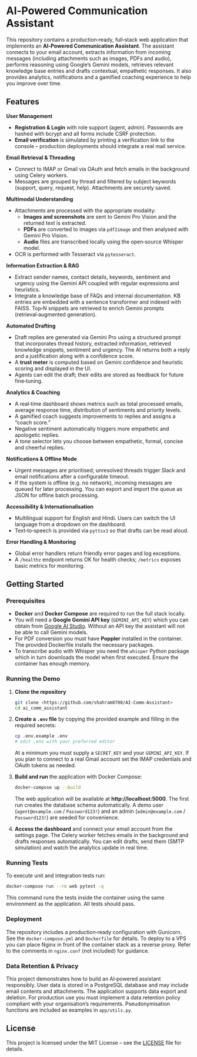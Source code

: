 # AI‑Powered Communication Assistant

This repository contains a production‑ready, full‑stack web application that implements an **AI‑Powered Communication Assistant**.  The assistant connects to your email account, extracts information from incoming messages (including attachments such as images, PDFs and audio), performs reasoning using Google’s Gemini models, retrieves relevant knowledge base entries and drafts contextual, empathetic responses.  It also provides analytics, notifications and a gamified coaching experience to help you improve over time.

## Features

**User Management**

- **Registration & Login** with role support (agent, admin).  Passwords are hashed with bcrypt and all forms include CSRF protection.
- **Email verification** is simulated by printing a verification link to the console – production deployments should integrate a real mail service.

**Email Retrieval & Threading**

- Connect to IMAP or Gmail via OAuth and fetch emails in the background using Celery workers.
- Messages are grouped by thread and filtered by subject keywords (support, query, request, help).  Attachments are securely saved.

**Multimodal Understanding**

- Attachments are processed with the appropriate modality:
  - **Images and screenshots** are sent to Gemini Pro Vision and the returned text is extracted.
  - **PDFs** are converted to images via `pdf2image` and then analysed with Gemini Pro Vision.
  - **Audio** files are transcribed locally using the open‑source Whisper model.
- OCR is performed with Tesseract via `pytesseract`.

**Information Extraction & RAG**

- Extract sender names, contact details, keywords, sentiment and urgency using the Gemini API coupled with regular expressions and heuristics.
- Integrate a knowledge base of FAQs and internal documentation.  KB entries are embedded with a sentence transformer and indexed with FAISS.  Top‑N snippets are retrieved to enrich Gemini prompts (retrieval‑augmented generation).

**Automated Drafting**

- Draft replies are generated via Gemini Pro using a structured prompt that incorporates thread history, extracted information, retrieved knowledge snippets, sentiment and urgency.  The AI returns both a reply and a justification along with a confidence score.
- A **trust meter** is computed based on Gemini confidence and heuristic scoring and displayed in the UI.
- Agents can edit the draft; their edits are stored as feedback for future fine‑tuning.

**Analytics & Coaching**

- A real‑time dashboard shows metrics such as total processed emails, average response time, distribution of sentiments and priority levels.
- A gamified coach suggests improvements to replies and assigns a “coach score.”
- Negative sentiment automatically triggers more empathetic and apologetic replies.
- A tone selector lets you choose between empathetic, formal, concise and cheerful replies.

**Notifications & Offline Mode**

- Urgent messages are prioritised; unresolved threads trigger Slack and email notifications after a configurable timeout.
- If the system is offline (e.g. no network), incoming messages are queued for later processing.  You can export and import the queue as JSON for offline batch processing.

**Accessibility & Internationalisation**

- Multilingual support for English and Hindi.  Users can switch the UI language from a dropdown on the dashboard.
- Text‑to‑speech is provided via `pyttsx3` so that drafts can be read aloud.

**Error Handling & Monitoring**

- Global error handlers return friendly error pages and log exceptions.
- A `/healthz` endpoint returns OK for health checks; `/metrics` exposes basic metrics for monitoring.

## Getting Started

### Prerequisites

- **Docker** and **Docker Compose** are required to run the full stack locally.
- You will need a **Google Gemini API key** (`GEMINI_API_KEY`) which you can obtain from [Google AI Studio](https://aistudio.google.com/).  Without an API key the assistant will not be able to call Gemini models.
- For PDF conversion you must have **Poppler** installed in the container.  The provided Dockerfile installs the necessary packages.
- To transcribe audio with Whisper you need the `whisper` Python package which in turn downloads the model when first executed.  Ensure the container has enough memory.

### Running the Demo

1. **Clone the repository**

   ```bash
   git clone <https://github.com/shahram8708/AI-Comm-Assistant>
   cd ai_comm_assistant
   ```

2. **Create a `.env` file** by copying the provided example and filling in the required secrets:

   ```bash
   cp .env.example .env
   # edit .env with your preferred editor
   ```

   At a minimum you must supply a `SECRET_KEY` and your `GEMINI_API_KEY`.  If you plan to connect to a real Gmail account set the IMAP credentials and OAuth tokens as needed.

3. **Build and run** the application with Docker Compose:

   ```bash
   docker‑compose up --build
   ```

   The web application will be available at **http://localhost:5000**.  The first run creates the database schema automatically.  A demo user (`agent@example.com` / `Password123!`) and an admin (`admin@example.com` / `Password123!`) are seeded for convenience.

4. **Access the dashboard** and connect your email account from the settings page.  The Celery worker fetches emails in the background and drafts responses automatically.  You can edit drafts, send them (SMTP simulation) and watch the analytics update in real time.

### Running Tests

To execute unit and integration tests run:

```bash
docker‑compose run --rm web pytest -q
```

This command runs the tests inside the container using the same environment as the application.  All tests should pass.

### Deployment

The repository includes a production‐ready configuration with Gunicorn.  See the `docker‑compose.yml` and `Dockerfile` for details.  To deploy to a VPS you can place Nginx in front of the container stack as a reverse proxy.  Refer to the comments in `nginx.conf` (not included) for guidance.

### Data Retention & Privacy

This project demonstrates how to build an AI‑powered assistant responsibly.  User data is stored in a PostgreSQL database and may include email contents and attachments.  The application supports data export and deletion.  For production use you must implement a data retention policy compliant with your organisation’s requirements.  Pseudonymisation functions are included as examples in `app/utils.py`.

## License

This project is licensed under the MIT License – see the [LICENSE](LICENSE) file for details.
